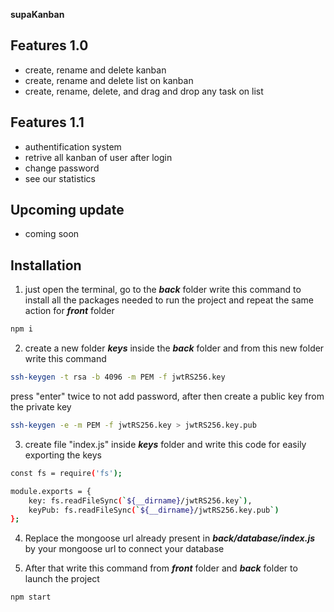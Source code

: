 **supaKanban**

## Features 1.0

- create, rename and delete kanban
- create, rename and delete list on kanban
- create, rename, delete, and drag and drop any task on list

## Features 1.1

- authentification system
- retrive all kanban of user after login
- change password
- see our statistics

## Upcoming update

- coming soon

## Installation

1. just open the terminal, go to the _**back**_ folder write this command to install all the packages needed to run the project and repeat the same action for _**front**_ folder

```bash
npm i
```

2. create a new folder _**keys**_ inside the _**back**_ folder and from this new folder write this command  

```bash
ssh-keygen -t rsa -b 4096 -m PEM -f jwtRS256.key
```
press "enter" twice to not add password, 
after then create a public key from the private key


```bash
ssh-keygen -e -m PEM -f jwtRS256.key > jwtRS256.key.pub
```

3. create file "index.js" inside _**keys**_ folder and write this code for easily exporting the keys


```bash
const fs = require('fs');

module.exports = {
    key: fs.readFileSync(`${__dirname}/jwtRS256.key`),
    keyPub: fs.readFileSync(`${__dirname}/jwtRS256.key.pub`)
};
```


4. Replace the mongoose url already present in _**back/database/index.js**_ by your mongoose url to connect your database


5. After that write this command from _**front**_ folder and _**back**_ folder to launch the project

```bash
npm start
```